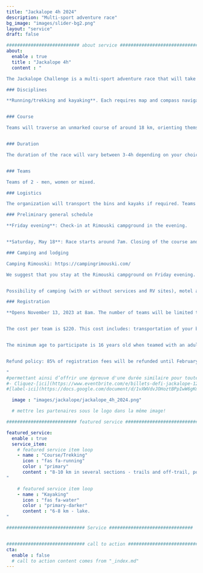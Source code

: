 ```yaml
---
title: "Jackalope 4h 2024"
description: "Multi-sport adventure race"
bg_image: "images/slider-bg2.png"
layout: "service"
draft: false

########################### about service #############################
about:
  enable : true
  title : "Jackalope 4h"
  content : "

The Jackalope Challenge is a multi-sport adventure race that will take place on May 18, 2024. This event aims to offer teams a memorable sporting and human adventure, while showcasing the beauty and attractions of the Bas-Saint-Laurent region.

### Disciplines

**Running/trekking and kayaking**. Each requires map and compass navigation. The distances indicated below may vary slightly from the final route. You must have experience in all disciplines covered by the race.


### Course

Teams will traverse an unmarked course of around 18 km, orienting themselves with maps and compass. This event is aimed at those wishing to discover the sport, or at athletes looking for a shorter challenge. Several checkpoints will be optional, so that each team can choose a level of difficulty to match its objectives. The course will remain secret until the day before the race.


### Duration

The duration of the race will vary between 3-4h depending on your choice of routes, checkpoints and speed. There will be time barriers at various points along the route.


### Teams

Teams of 2 - men, women or mixed.

### Logistics

The organization will transport the bins and kayaks if required. Teams will have access to their bins at certain transitions between disciplines. The kayak is supplied with your registration and the model will be as follows: https://www.rtmkayaks.com/optimo-evo-confort/

### Preliminary general schedule

**Friday evening**: Check-in at Rimouski campground in the evening.


**Saturday, May 18**: Race starts around 7am. Closing of the course and prize-giving will take place mid-day.

### Camping and lodging

Camping Rimouski: https://campingrimouski.com/

We suggest that you stay at the Rimouski campground on Friday evening. Check-in will be done on site. Don't delay in booking if you're looking for a particular type of accommodation.


Possibility of camping (with or without services and RV sites), motel and ready-to-camp. Reserve directly with the campground and mention your Jackalope Challenge membership for a discount.

### Registration

**Opens November 13, 2023 at 8am. The number of teams will be limited to 20.


The cost per team is $220. This cost includes: transportation of your bins and kayak (if required), kayak rental, course and map design, and post-race meal.


The minimum age to participate is 16 years old when teamed with an adult. This requires approval by race management. Contact us prior to registration to discuss.


Refund policy: 85% of registration fees will be refunded until February 1, 2024. Between February 2 and April 1, 2024, 50% of registration fees will be refunded. Between April 2 and May 1, 2023, 25% of the registration fee will be refunded. Between May 2, 2023 and race day, no refunds will be issued. Until May 2, teams may transfer their registration after informing the organizing committee. In all cases, teams will be charged a transaction fee.

"
#permettant ainsi d’offrir une épreuve d'une durée similaire pour toutes les équipes.
#- Cliquez-[ici](https://www.eventbrite.com/e/billets-defi-jackalope-12h-2022-245827264967)!
#[label-ici](https://docs.google.com/document/d/1vXWVdvJOHoztBPpIwW6gKmgLnIvYCMgz/edit?usp=sharing&ouid=101057629570461989254&rtpof=true&sd=true)

  image : "images/jackalope/jackalope_4h_2024.png"

  # mettre les partenaires sous le logo dans la même image!

########################## featured service ############################

featured_service:
  enable : true
  service_item:
    # featured service item loop
    - name : "Course/Trekking"
      icon : "fas fa-running"
      color : "primary"
      content : "8-10 km in several sections - trails and off-trail, possible stream and marsh crossings.
"

    # featured service item loop
    - name : "Kayaking"
      icon : "fas fa-water"
      color : "primary-darker"
      content : "6-8 km - lake.
"

############################# Service ###############################


############################# call to action #################################
cta:
  enable : false
  # call to action content comes from "_index.md"
---
```

